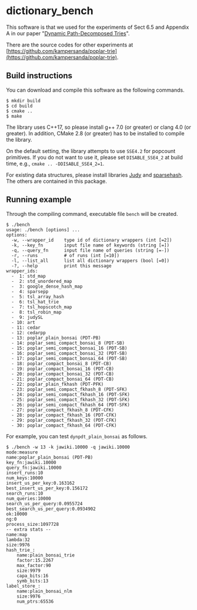 # dictionary_bench

This software is that we used for the experiments of Sect 6.5 and Appendix A in our paper "[Dynamic Path-Decomposed Tries](https://arxiv.org/abs/1906.06015)".

There are the source codes for other experiments at [https://github.com/kampersanda/poplar-trie](https://github.com/kampersanda/poplar-trie).

## Build instructions

You can download and compile this software as the following commands.

```
$ mkdir build
$ cd build
$ cmake ..
$ make
```

The library uses C++17, so please install g++ 7.0 (or greater) or clang 4.0 (or greater).
In addition, CMake 2.8 (or greater) has to be installed to compile the library.

On the default setting, the library attempts to use `SSE4.2` for popcount primitives.
If you do not want to use it, please set `DISABLE_SSE4_2` at build time, e.g., `cmake .. -DDISABLE_SSE4_2=1`.

For existing data structures, please install libraries [Judy](http://judy.sourceforge.net) and [sparsehash](https://github.com/sparsehash/sparsehash). The others are contained in this package.

## Running example 

Through the compiling command, executable file `bench` will be created.

```
$ ./bench 
usage: ./bench [options] ... 
options:
  -w, --wrapper_id    type id of dictionary wrappers (int [=2])
  -k, --key_fn        input file name of keywords (string [=])
  -q, --query_fn      input file name of queries (string [=-])
  -r, --runs          # of runs (int [=10])
  -l, --list_all      list all dictionary wrappers (bool [=0])
  -?, --help          print this message
wrapper_ids:
  -  1: std_map
  -  2: std_unordered_map
  -  3: google_dense_hash_map
  -  4: sparsepp
  -  5: tsl_array_hash
  -  6: tsl_hat_trie
  -  7: tsl_hopscotch_map
  -  8: tsl_robin_map
  -  9: judySL
  - 10: art
  - 11: cedar
  - 12: cedarpp
  - 13: poplar_plain_bonsai (PDT-PB)
  - 14: poplar_semi_compact_bonsai_8 (PDT-SB)
  - 15: poplar_semi_compact_bonsai_16 (PDT-SB)
  - 16: poplar_semi_compact_bonsai_32 (PDT-SB)
  - 17: poplar_semi_compact_bonsai_64 (PDT-SB)
  - 18: poplar_compact_bonsai_8 (PDT-CB)
  - 19: poplar_compact_bonsai_16 (PDT-CB)
  - 20: poplar_compact_bonsai_32 (PDT-CB)
  - 21: poplar_compact_bonsai_64 (PDT-CB)
  - 22: poplar_plain_fkhash (PDT-PFK)
  - 23: poplar_semi_compact_fkhash_8 (PDT-SFK)
  - 24: poplar_semi_compact_fkhash_16 (PDT-SFK)
  - 25: poplar_semi_compact_fkhash_32 (PDT-SFK)
  - 26: poplar_semi_compact_fkhash_64 (PDT-SFK)
  - 27: poplar_compact_fkhash_8 (PDT-CFK)
  - 28: poplar_compact_fkhash_16 (PDT-CFK)
  - 29: poplar_compact_fkhash_32 (PDT-CFK)
  - 30: poplar_compact_fkhash_64 (PDT-CFK)
```

For example, you can test `dynpdt_plain_bonsai` as follows.

```
$ ./bench -w 13 -k jawiki.10000 -q jawiki.10000 
mode:measure
name:poplar_plain_bonsai (PDT-PB)
key_fn:jawiki.10000
query_fn:jawiki.10000
insert_runs:10
num_keys:10000
insert_us_per_key:0.163162
best_insert_us_per_key:0.156172
search_runs:10
num_queries:10000
search_us_per_query:0.0955724
best_search_us_per_query:0.0934902
ok:10000
ng:0
process_size:1097728
-- extra stats --
name:map
lambda:32
size:9976
hash_trie_:
    name:plain_bonsai_trie
    factor:15.2267
    max_factor:90
    size:9979
    capa_bits:16
    symb_bits:13
label_store_:
    name:plain_bonsai_nlm
    size:9976
    num_ptrs:65536
```